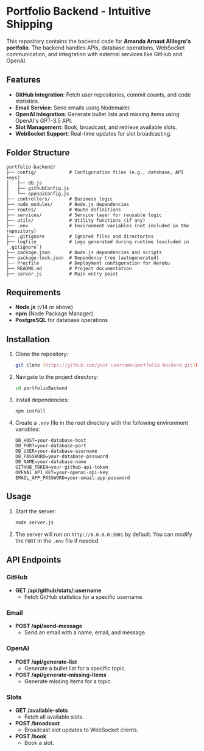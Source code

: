 # Portfolio Backend - Intuitive Shipping

This repository contains the backend code for **Amanda Arnaut Alliegro's portfolio**. The backend handles APIs, database operations, WebSocket communication, and integration with external services like GitHub and OpenAI.

## Features

- **GitHub Integration**: Fetch user repositories, commit counts, and code statistics.
- **Email Service**: Send emails using Nodemailer.
- **OpenAI Integration**: Generate bullet lists and missing items using OpenAI's GPT-3.5 API.
- **Slot Management**: Book, broadcast, and retrieve available slots.
- **WebSocket Support**: Real-time updates for slot broadcasting.

## Folder Structure

```plaintext
portfolio-backend/
├── config/            # Configuration files (e.g., database, API keys)
│   ├── db.js
│   ├── githubConfig.js
│   └── openaiConfig.js
├── controllers/       # Business logic
├── node_modules/      # Node.js dependencies
├── routes/            # Route definitions
├── services/          # Service layer for reusable logic
├── utils/             # Utility functions (if any)
├── .env               # Environment variables (not included in the repository)
├── .gitignore         # Ignored files and directories
├── logfile            # Logs generated during runtime (excluded in `.gitignore`)
├── package.json       # Node.js dependencies and scripts
├── package-lock.json  # Dependency tree (autogenerated)
├── Procfile           # Deployment configuration for Heroku
├── README.md          # Project documentation
├── server.js          # Main entry point
```

## Requirements

- **Node.js** (v14 or above)
- **npm** (Node Package Manager)
- **PostgreSQL** for database operations

## Installation

1. Clone the repository:
   ```bash
   git clone [https://github.com/your-username/portfolio-backend.git](https://github.com/amandaalliegro/portfolioBackend)
   ```

2. Navigate to the project directory:
   ```bash
   cd portfolioBackend
   ```

3. Install dependencies:
   ```bash
   npm install
   ```

4. Create a `.env` file in the root directory with the following environment variables:
   ```plaintext
   DB_HOST=your-database-host
   DB_PORT=your-database-port
   DB_USER=your-database-username
   DB_PASSWORD=your-database-password
   DB_NAME=your-database-name
   GITHUB_TOKEN=your-github-api-token
   OPENAI_API_KEY=your-openai-api-key
   EMAIL_APP_PASSWORD=your-email-app-password
   ```

## Usage

1. Start the server:
   ```bash
   node server.js
   ```

2. The server will run on `http://0.0.0.0:3001` by default. You can modify the `PORT` in the `.env` file if needed.

## API Endpoints

### GitHub
- **GET /api/github/stats/:username**
  - Fetch GitHub statistics for a specific username.

### Email
- **POST /api/send-message**
  - Send an email with a name, email, and message.

### OpenAI
- **POST /api/generate-list**
  - Generate a bullet list for a specific topic.
- **POST /api/generate-missing-items**
  - Generate missing items for a topic.

### Slots
- **GET /available-slots**
  - Fetch all available slots.
- **POST /broadcast**
  - Broadcast slot updates to WebSocket clients.
- **POST /book**
  - Book a slot.
